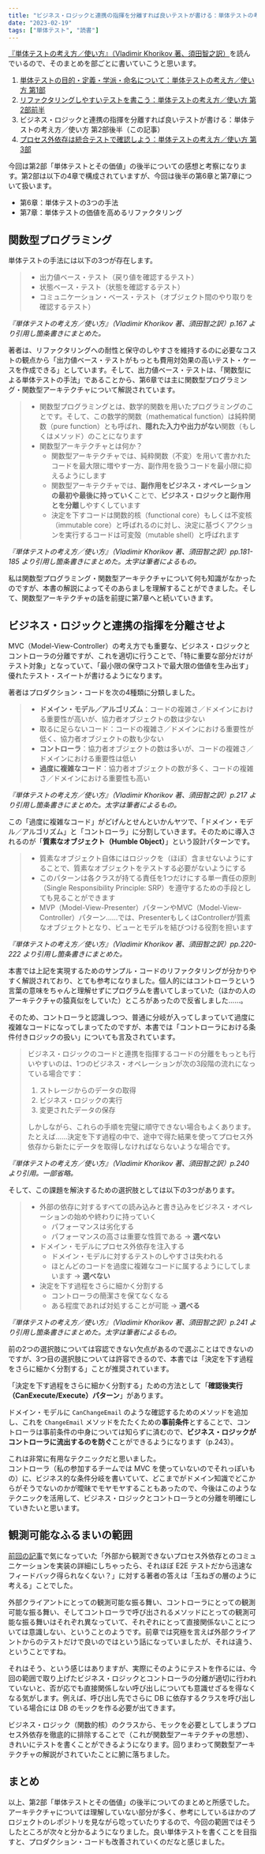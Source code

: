 ```yaml
---
title: "ビジネス・ロジックと連携の指揮を分離すれば良いテストが書ける：単体テストの考え方／使い方 第2部後半"
date: "2023-02-19"
tags: ["単体テスト", "読書"]
---
```


[『単体テストの考え方／使い方』（Vladimir Khorikov 著、須田智之訳）](https://book.mynavi.jp/ec/products/detail/id=134252)を読んでいるので、そのまとめを部ごとに書いていこうと思います。

1. [単体テストの目的・定義・学派・命名について：単体テストの考え方／使い方 第1部](/posts/2023/01/unit-testing-principles-practices-and-patterns-part1)
1. [リファクタリングしやすいテストを書こう：単体テストの考え方／使い方 第2部前半](/posts/2023/02/unit-testing-principles-practices-and-patterns-part2-1)
1. ビジネス・ロジックと連携の指揮を分離すれば良いテストが書ける：単体テストの考え方／使い方 第2部後半（この記事）
1. [プロセス外依存は統合テストで確認しよう：単体テストの考え方／使い方 第3部](/posts/2023/02/unit-testing-principles-practices-and-patterns-part3)

今回は第2部「単体テストとその価値」の後半についての感想と考察になります。第2部は以下の4章で構成されていますが、今回は後半の第6章と第7章について扱います。

* 第6章：単体テストの3つの手法
* 第7章：単体テストの価値を高めるリファクタリング

## 関数型プログラミング

単体テストの手法には以下の3つが存在します。

> * 出力値ベース・テスト（戻り値を確認するテスト）
> * 状態ベース・テスト（状態を確認するテスト）
> * コミュニケーション・ベース・テスト（オブジェクト間のやり取りを確認するテスト）

_『単体テストの考え方／使い方』（Vladimir Khorikov 著、須田智之訳）p.167 より引用し箇条書きにまとめた。_

著者は、リファクタリングへの耐性と保守のしやすさを維持するのに必要なコストの観点から「出力値ベース・テストがもっとも費用対効果の高いテスト・ケースを作成できる」としています。そして、出力値ベース・テストは、「関数型による単体テストの手法」であることから、第6章では主に関数型プログラミング・関数型アーキテクチャについて解説されています。

> * 関数型プログラミングとは、数学的関数を用いたプログラミングのことです。そして、この数学的関数（mathematical function）は純粋関数（pure function）とも呼ばれ、**隠れた入力や出力がない**関数（もしくはメソッド）のことになります
> * 関数型アーキテクチャとは何か？
>   * 関数型アーキテクチャでは、純粋関数（不変）を用いて書かれたコードを最大限に増やす一方、副作用を扱うコードを最小限に抑えるようにします
>   * 関数型アーキテクチャでは、**副作用をビジネス・オペレーションの最初や最後に持っていく**ことで、**ビジネス・ロジックと副作用とを分離**しやすくしています
>   * 決定を下すコードは関数的核（functional core）もしくは不変核（immutable core）と呼ばれるのに対し、決定に基づくアクションを実行するコードは可変殻（mutable shell）と呼ばれます

_『単体テストの考え方／使い方』（Vladimir Khorikov 著、須田智之訳）pp.181-185 より引用し箇条書きにまとめた。太字は筆者によるもの。_

私は関数型プログラミング・関数型アーキテクチャについて何も知識がなかったのですが、本書の解説によってそのあらましを理解することができました。そして、関数型アーキテクチャの話を前提に第7章へと続いていきます。

## ビジネス・ロジックと連携の指揮を分離させよ

MVC（Model-View-Controller）の考え方でも重要な、ビジネス・ロジックとコントローラの分離ですが、これを適切に行うことで、「特に重要な部分だけがテスト対象」となっていて、「最小限の保守コストで最大限の価値を生み出す」優れたテスト・スイートが書けるようになります。

著者はプロダクション・コードを次の4種類に分類しました。

> * **ドメイン・モデル／アルゴリズム**：コードの複雑さ／ドメインにおける重要性が高いが、協力者オブジェクトの数は少ない
> * 取るに足らないコード：コードの複雑さ／ドメインにおける重要性が低く、協力者オブジェクトの数も少ない
> * **コントローラ**：協力者オブジェクトの数は多いが、コードの複雑さ／ドメインにおける重要性は低い
> * **過度に複雑なコード**：協力者オブジェクトの数が多く、コードの複雑さ／ドメインにおける重要性も高い

_『単体テストの考え方／使い方』（Vladimir Khorikov 著、須田智之訳）p.217 より引用し箇条書きにまとめた。太字は筆者によるもの。_

この「過度に複雑なコード」がどげんとせんといかんヤツで、「ドメイン・モデル／アルゴリズム」と「コントローラ」に分割していきます。そのために導入されるのが「**質素なオブジェクト（Humble Object）**」という設計パターンです。

> * 質素なオブジェクト自体にはロジックを（ほぼ）含ませないようにすることで、質素なオブジェクトをテストする必要がないようにする
> * このパターンは各クラスが持てる責任を1つだけにする単一責任の原則（Single Responsibility Principle: SRP）を遵守するための手段としても見ることができます
> * MVP（Model-View-Presenter）パターンやMVC（Model-View-Controller）パターン……では、PresenterもしくはControllerが質素なオブジェクトとなり、ビューとモデルを結びつける役割を担います

_『単体テストの考え方／使い方』（Vladimir Khorikov 著、須田智之訳）pp.220-222 より引用し箇条書きにまとめた。_

本書では上記を実現するためのサンプル・コードのリファクタリングが分かりやすく解説されており、とても参考になりました。個人的にはコントローラという言葉の意味をちゃんと理解せずにプログラムを書いてしまっていた（ほかの人のアーキテクチャの猿真似をしていた）ところがあったので反省しました……。

そのため、コントローラと認識しつつ、普通に分岐が入ってしまっていて過度に複雑なコードになってしまってたのですが、本書では「コントローラにおける条件付きロジックの扱い」についても言及されています。

> ビジネス・ロジックのコードと連携を指揮するコードの分離をもっとも行いやすいのは、1つのビジネス・オペレーションが次の3段階の流れになっている場合です：
>
> 1. ストレージからのデータの取得
> 2. ビジネス・ロジックの実行
> 3. 変更されたデータの保存
>
> しかしながら、これらの手順を完璧に順守できない場合もよくあります。たとえば……決定を下す過程の中で、途中で得た結果を使ってプロセス外依存から新たにデータを取得しなければならないような場合です。

_『単体テストの考え方／使い方』（Vladimir Khorikov 著、須田智之訳）p.240 より引用。一部省略。_

そして、この課題を解決するための選択肢としては以下の3つがあります。

> * 外部の依存に対するすべての読み込みと書き込みをビジネス・オペレーションの始めや終わりに持っていく
>   * パフォーマンスは劣化する
>   * パフォーマンスの高さは重要な性質である → **選べない**
> * ドメイン・モデルにプロセス外依存を注入する
>   * ドメイン・モデルに対するテストのしやすさは失われる
>   * ほとんどのコードを過度に複雑なコードに属するようにしてしまいます → **選べない**
> * 決定を下す過程をさらに細かく分割する
>   * コントローラの簡潔さを保てなくなる
>   * ある程度であれば対処することが可能 → **選べる**

_『単体テストの考え方／使い方』（Vladimir Khorikov 著、須田智之訳）p.241 より引用し箇条書きにまとめた。太字は筆者によるもの。_

前の2つの選択肢については容認できない欠点があるので選ぶことはできないのですが、3つ目の選択肢については許容できるので、本書では「決定を下す過程をさらに細かく分割する」ことが推奨されています。

「決定を下す過程をさらに細かく分割する」ための方法として「**確認後実行（CanExecute/Execute）パターン**」があります。

ドメイン・モデルに `CanChangeEmail` のような確認するためのメソッドを追加し、これを `ChangeEmail` メソッドをたたくための**事前条件**とすることで、コントローラは事前条件の中身については知らずに済むので、**ビジネス・ロジックがコントローラに流出するのを防ぐ**ことができるようになります（p.243）。

これは非常に有用なテクニックだと思いました。  
コントローラ（私の参加するチームでは MVC を使っていないのでそれっぽいもの）に、ビジネス的な条件分岐を書いていて、どこまでがドメイン知識でどこからがそうでないのかが曖昧でモヤモヤすることもあったので、今後はこのようなテクニックを活用して、ビジネス・ロジックとコントローラとの分離を明確にしていきたいと思います。

## 観測可能なふるまいの範囲

[前回の記事](/posts/2023/02/unit-testing-principles-practices-and-patterns-part2-1)で気になっていた「外部から観測できないプロセス外依存とのコミュニケーションを実装の詳細にしちゃったら、それほぼ E2E テストだから迅速なフィードバック得られなくない？」に対する著者の答えは「玉ねぎの層のように考える」ことでした。

外部クライアントにとっての観測可能な振る舞い、コントローラにとっての観測可能な振る舞い、そしてコントローラで呼び出されるメソッドにとっての観測可能な振る舞いはそれぞれ異なっていて、それぞれにとって直接関係ないことについては意識しない、ということのようです。前章では究極を言えば外部クライアントからのテストだけで良いのではという話になっていましたが、それは違う、ということですね。

それはそう、という感じはありますが、実際にそのようにテストを作るには、今回の範囲で取り上げたビジネス・ロジックとコントローラの分離が適切に行われていないと、否が応でも直接関係しない呼び出しについても意識せざるを得なくなる気がします。例えば、呼び出し先でさらに DB に依存するクラスを呼び出している場合には DB のモックを作る必要が出てきます。

ビジネス・ロジック（関数的核）のクラスから、モックを必要としてしまうプロセス外依存を徹底的に排除することで（これが関数型アーキテクチャの思想）、きれいにテストを書くことができるようになります。回りまわって関数型アーキテクチャの解説がされていたことに腑に落ちました。

## まとめ

以上、第2部「単体テストとその価値」の後半についてのまとめと所感でした。アーキテクチャについては理解していない部分が多く、参考にしているほかのプロジェクトのレポジトリを見ながら唸っていたりするので、今回の範囲ではそうしたところが次々と分かるようになりました。良い単体テストを書くことを目指すと、プロダクション・コードも改善されていくのだなと感じました。
